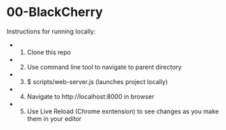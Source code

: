 # 00-BlackCherry

Instructions for running locally:
* 1. Clone this repo
* 2. Use command line tool to navigate to parent directory 
* 3. $ scripts/web-server.js (launches project locally) 
* 4. Navigate to http://localhost:8000 in browser 
* 5. Use Live Reload (Chrome exntension) to see changes as you make them in your editor
